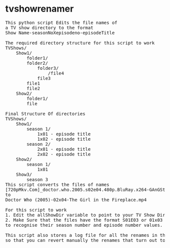 tvshowrenamer
=============
<pre>
This python script Edits the file names of 
a TV show directory to the format
Show Name-seasonNoXepisodeno-episodeTitle

The required directory structure for this script to work
TVShows/
	Show1/
		folder1/
		folder2/
			folder3/
				/file4
			file3
		file1
		file2
	Show2/
		folder1/
		file

Final Structure Of directories
TVShows/
	Show1/
		season 1/
			1x01 - episode title
			1x02 - episode title
		season 2/
			2x01 - episode title
			2x02 - episode title
	Show2/
		season 1/
			1x01
	Show3/
		season 3
This script converts the files of names
[720pMkv.Com]_doctor.who.2005.s02e04.480p.BluRay.x264-GAnGSteR.mkv
to
Doctor Who (2005)-02x04-The Girl in the Fireplace.mp4

For this script to work 
1. Edit the allShowDir variable to point to your TV Show Directory
2. Make Sure that the files have the format S01E03 or 01x03 (SxxExx or xxXxx) 
to recognise their season number and episode number values.

This script also stores a log file for all the renames in the directory
so that you can revert manually the renames that turn out to be wrong
</pre>